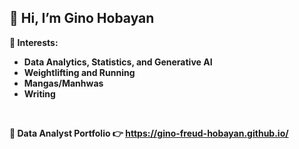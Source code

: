 ## 👋 Hi, I’m Gino Hobayan

 **👀 Interests:**
 - **Data Analytics, Statistics, and Generative AI**
 - **Weightlifting and Running**
 - **Mangas/Manhwas**
 - **Writing**

<br>

**💼 Data Analyst Portfolio 👉 https://gino-freud-hobayan.github.io/**




<!---
Gino-Freud-Hobayan/Gino-Freud-Hobayan is a ✨ special ✨ repository because its `README.md` (this file) appears on your GitHub profile.
You can click the Preview link to take a look at your changes.
--->
